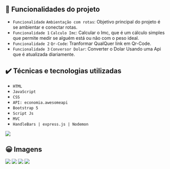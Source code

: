 ## 🔨 Funcionalidades do projeto

- `Funcionalidade` `Ambientação com rotas`: Objetivo principal do projeto é se ambientar e conectar rotas.
- `Funcionalidade 1` `Calculo Imc`: Calcular o Imc, que é um cálculo simples que permite medir se alguém está ou não com o peso ideal.
- `Funcionalidade 2` `Qr-Code`: Tranformar QualQuer link em Qr-Code.
- `Funcionalidade 3` `Conversor Dolar`: Converter o Dolar Usando uma Api que é atualizada diariamente.

## ✔️ Técnicas e tecnologias utilizadas

- ``HTML``
- ``JavaScript``
- ``CSS``
- ``API: economia.awesomeapi ``
- ``Bootstrap 5``
- ``Script Js``
- ``MVC``
- ``HandleBars | express.js | Nodemon``

</section>
 </hr>
 <p aligh='center'>
<img src="http://img.shields.io/static/v1?label=STATUS&message=Em%20Processo&color=GREEN&style=for-the-badge"/>
</p>
</hr>

## 😀 Imagens
<section>
  <p>
    <img src="https://i.ibb.co/n6q5gSF/index3em1.png"/>
    <img src="https://i.ibb.co/ZNNJ8LJ/conversor.png"/>
    <img src="https://i.ibb.co/S00c6Qq/qrCode.png"/>
    <img src="https://i.ibb.co/1zYxKfJ/telaimc.png"/>
  </p>
</section>
